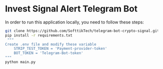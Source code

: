 # Invest Signal Alert Telegram Bot

In order to run this application locally, you need to follow these steps:

```bash
git clone https://github.com/SofttikTech/telegram-bot-crypto-signal.git
pip install -r requirements.txt
 """
Create .env file and modify these variable
    STRIP_TEST_TOKEN = 'Payment-provider-token'
    BOT_TOKEN = 'Telegram-Bot-token'
"""
python main.py